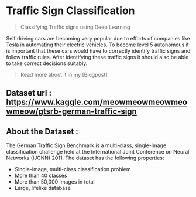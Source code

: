 # Traffic Sign Classification
> Classifying Traffic signs using Deep Learning

Self driving cars are becoming very popular due to efforts of companies like Tesla in automating their electric vehicles.
To become level 5 autonomous it is important that these cars would have to correctly identify traffic signs and follow traffic rules.
After identifying these traffic signs it should also be able to take correct decisions suitably.

> Read more about it in my [Blogpost]

## Dataset url : https://www.kaggle.com/meowmeowmeowmeowmeow/gtsrb-german-traffic-sign

## About the Dataset :

The German Traffic Sign Benchmark is a multi-class, single-image classification challenge held at the International Joint Conference on Neural Networks (IJCNN) 2011. The dataset has the following properties:

- Single-image, multi-class classification problem
- More than 40 classes
- More than 50,000 images in total
- Large, lifelike database
